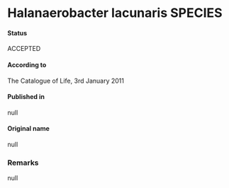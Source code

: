 # Halanaerobacter lacunaris SPECIES

#### Status
ACCEPTED

#### According to
The Catalogue of Life, 3rd January 2011

#### Published in
null

#### Original name
null

### Remarks
null